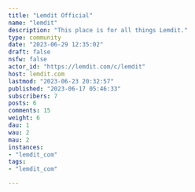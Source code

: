 ```yaml
---
title: "Lemdit Official" 
name: "lemdit"
description: "This place is for all things Lemdit."
type: community
date: "2023-06-29 12:35:02"
draft: false
nsfw: false
actor_id: "https://lemdit.com/c/lemdit"
host: lemdit.com
lastmod: "2023-06-23 20:32:57"
published: "2023-06-17 05:46:33"
subscribers: 7
posts: 6
comments: 15
weight: 6
dau: 1
wau: 2
mau: 2
instances:
- "lemdit_com"
tags: 
- "lemdit_com"

---
```


